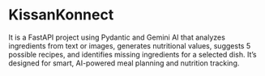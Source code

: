 # KissanKonnect
It is a FastAPI project using Pydantic and Gemini AI that analyzes ingredients from text or images, generates nutritional values, suggests 5 possible recipes, and identifies missing ingredients for a selected dish. It’s designed for smart, AI-powered meal planning and nutrition tracking.
